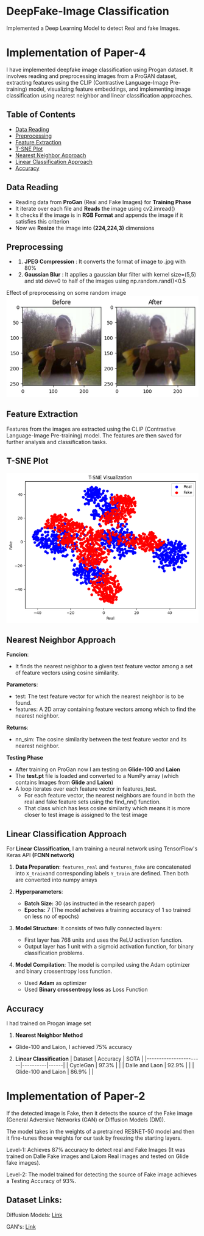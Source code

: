 # DeepFake-Image Classification
Implemented a Deep Learning Model to detect Real and fake Images.
# Implementation of Paper-4
I have implemented deepfake image classification using Progan dataset. It involves reading and preprocessing images from a ProGAN dataset, extracting features using the CLIP (Contrastive Language-Image Pre-training) model, visualizing feature embeddings, and implementing image classification using nearest neighbor and linear classification approaches.

## Table of Contents

- [Data Reading](#data-reading)
- [Preprocessing](#preprocessing)
- [Feature Extraction](#feature-extraction)
- [T-SNE Plot](#tsne-plot)
- [Nearest Neighbor Approach](#nearest-neighbor-approach)
- [Linear Classification Approach](#linear-classification-approach)
- [Accuracy](#accuracy)
## Data Reading
- Reading data from **ProGan** (Real and Fake Images) for **Training Phase**
- It iterate over each file and **Reads** the image using cv2.imread()
- It checks if the image is in **RGB Format** and appends the image if it satisfies this criterion
- Now we **Resize** the image into **(224,224,3)** dimensions

## Preprocessing
- 1. **JPEG Compression** : It converts the format of image to .jpg with 80% 
- 2. **Gaussian Blur** :  It applies a gaussian blur filter with kernel size=(5,5) and std dev=0 to half of the images using np.random.rand()<0.5

Effect of preprocessing on some random image
![Plot](preprocess.png "Before vs After")

## Feature Extraction

Features from the images are extracted using the CLIP (Contrastive Language-Image Pre-training) model. The features are then saved for further analysis and classification tasks.

## T-SNE Plot
![plot](tsne.png "T-SNE Plot of real and fake images")

## Nearest Neighbor Approach

**Funcion**:
- It finds the nearest neighbor to a given test feature vector among a set of feature vectors using cosine similarity.

**Parameters**:
- test: The test feature vector for which the nearest neighbor is to be found.
- features: A 2D array containing feature vectors among which to find the nearest neighbor.

**Returns**:
- nn_sim: The cosine similarity between the test feature vector and its nearest neighbor.

**Testing Phase**
- After training on ProGan now I am testing on **Glide-100** and **Laion**
- The **test.pt** file is loaded and converted to a NumPy array (which contains Images from **Glide** and **Laion**)
- A loop iterates over each feature vector in features_test.
    - For each feature vector, the nearest neighbors are found in both the real and fake feature sets using the find_nn() function.
    - That class which has less cosine similarity which means it is more closer to test image is assigned to the test image 

## Linear Classification Approach

For **Linear Classification**, I am training a neural network using TensorFlow's Keras API **(FCNN network)**

1. **Data Preparation**: `features_real` and `features_fake` are concatenated into `X_train`and corresponding labels `Y_train` are defined. Then both are converted into numpy arrays

2. **Hyperparameters**: 
    - **Batch Size:** 30 (as instructed in the research paper)
    - **Epochs:** 7 (The model acheives a training accuracy of 1 so trained on less no of epochs)

3. **Model Structure**: It consists of two fully connected layers: 
    - First layer has 768 units and uses the ReLU activation function.
    - Output layer has 1 unit with a sigmoid activation function, for binary classification problems.

4. **Model Compilation**: The model is compiled using the Adam optimizer and binary crossentropy loss function. 
    - Used **Adam** as optimizer
    - Used **Binary crossentropy loss** as Loss Function

## Accuracy
I had trained on Progan image set
1. **Nearest Neighbor Method**
- Glide-100 and Laion, I achieved 75% accuracy 

2. **Linear Classification**
| Dataset               | Accuracy | SOTA |
|-----------------------|----------|------|
| CycleGan              | 97.3%    |      |
| Dalle and Laon        | 92.9%    |      |
| Glide-100 and Laion   | 86.9%    |      |


# Implementation of Paper-2

If the detected image is Fake, then it detects the source of the Fake image (General Adversive Networks (GAN) or Diffusion Models (DM)).

The model takes in the weights of a pretrained RESNET-50 model and then it fine-tunes those weights for our task by freezing the starting layers.

Level-1: Achieves 87% accuracy to detect real and Fake Images (It was trained on Dalle Fake images and Laiom Real images and tested on Glide fake images).

Level-2: The model trained for detecting the source of Fake image achieves a Testing Accuracy of 93%.
## Dataset Links:

Diffusion Models: [Link](https://drive.google.com/file/d/1FXlGIRh_Ud3cScMgSVDbEWmPDmjcrm1t/view)

GAN's: [Link](https://drive.google.com/file/d/1z_fD3UKgWQyOTZIBbYSaQ-hz4AzUrLC1/view)
